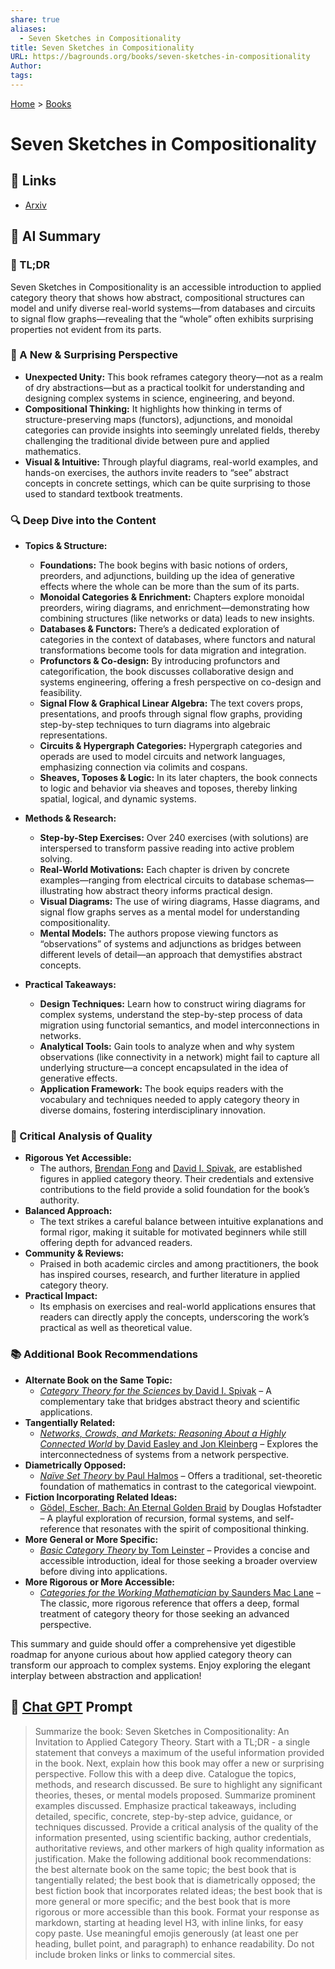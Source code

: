 ```yaml
---
share: true
aliases:
  - Seven Sketches in Compositionality
title: Seven Sketches in Compositionality
URL: https://bagrounds.org/books/seven-sketches-in-compositionality
Author: 
tags: 
---
```

[Home](../index.md) > [Books](./index.md)  
# Seven Sketches in Compositionality  
## 🔗 Links  
- [Arxiv](https://arxiv.org/abs/1803.05316)  
  
## 🤖 AI Summary  
### 📝 TL;DR  
Seven Sketches in Compositionality is an accessible introduction to applied category theory that shows how abstract, compositional structures can model and unify diverse real-world systems—from databases and circuits to signal flow graphs—revealing that the “whole” often exhibits surprising properties not evident from its parts.  
  
### 🌟 A New & Surprising Perspective  
- **Unexpected Unity:** This book reframes category theory—not as a realm of dry abstractions—but as a practical toolkit for understanding and designing complex systems in science, engineering, and beyond.  
- **Compositional Thinking:** It highlights how thinking in terms of structure-preserving maps (functors), adjunctions, and monoidal categories can provide insights into seemingly unrelated fields, thereby challenging the traditional divide between pure and applied mathematics.  
- **Visual & Intuitive:** Through playful diagrams, real-world examples, and hands-on exercises, the authors invite readers to “see” abstract concepts in concrete settings, which can be quite surprising to those used to standard textbook treatments.  
  
### 🔍 Deep Dive into the Content  
- **Topics & Structure:**  
  - **Foundations:** The book begins with basic notions of orders, preorders, and adjunctions, building up the idea of generative effects where the whole can be more than the sum of its parts.  
  - **Monoidal Categories & Enrichment:** Chapters explore monoidal preorders, wiring diagrams, and enrichment—demonstrating how combining structures (like networks or data) leads to new insights.  
  - **Databases & Functors:** There’s a dedicated exploration of categories in the context of databases, where functors and natural transformations become tools for data migration and integration.  
  - **Profunctors & Co-design:** By introducing profunctors and categorification, the book discusses collaborative design and systems engineering, offering a fresh perspective on co-design and feasibility.  
  - **Signal Flow & Graphical Linear Algebra:** The text covers props, presentations, and proofs through signal flow graphs, providing step-by-step techniques to turn diagrams into algebraic representations.  
  - **Circuits & Hypergraph Categories:** Hypergraph categories and operads are used to model circuits and network languages, emphasizing connection via colimits and cospans.  
  - **Sheaves, Toposes & Logic:** In its later chapters, the book connects to logic and behavior via sheaves and toposes, thereby linking spatial, logical, and dynamic systems.  
  
- **Methods & Research:**  
  - **Step-by-Step Exercises:** Over 240 exercises (with solutions) are interspersed to transform passive reading into active problem solving.  
  - **Real-World Motivations:** Each chapter is driven by concrete examples—ranging from electrical circuits to database schemas—illustrating how abstract theory informs practical design.  
  - **Visual Diagrams:** The use of wiring diagrams, Hasse diagrams, and signal flow graphs serves as a mental model for understanding compositionality.  
  - **Mental Models:** The authors propose viewing functors as “observations” of systems and adjunctions as bridges between different levels of detail—an approach that demystifies abstract concepts.  
  
- **Practical Takeaways:**  
  - **Design Techniques:** Learn how to construct wiring diagrams for complex systems, understand the step-by-step process of data migration using functorial semantics, and model interconnections in networks.  
  - **Analytical Tools:** Gain tools to analyze when and why system observations (like connectivity in a network) might fail to capture all underlying structure—a concept encapsulated in the idea of generative effects.  
  - **Application Framework:** The book equips readers with the vocabulary and techniques needed to apply category theory in diverse domains, fostering interdisciplinary innovation.  
  
### 🔬 Critical Analysis of Quality  
- **Rigorous Yet Accessible:**  
  - The authors, [Brendan Fong](https://en.wikipedia.org/wiki/Brendan_Fong) and [David I. Spivak](https://en.wikipedia.org/wiki/David_I._Spivak), are established figures in applied category theory. Their credentials and extensive contributions to the field provide a solid foundation for the book’s authority.  
- **Balanced Approach:**  
  - The text strikes a careful balance between intuitive explanations and formal rigor, making it suitable for motivated beginners while still offering depth for advanced readers.  
- **Community & Reviews:**  
  - Praised in both academic circles and among practitioners, the book has inspired courses, research, and further literature in applied category theory.  
- **Practical Impact:**  
  - Its emphasis on exercises and real-world applications ensures that readers can directly apply the concepts, underscoring the work’s practical as well as theoretical value.  
  
### 📚 Additional Book Recommendations  
- **Alternate Book on the Same Topic:**  
  - [*Category Theory for the Sciences* by David I. Spivak](https://ncatlab.org/nlab/show/Category+Theory+for+the+Sciences) – A complementary take that bridges abstract theory and scientific applications.  
- **Tangentially Related:**  
  - [*Networks, Crowds, and Markets: Reasoning About a Highly Connected World* by David Easley and Jon Kleinberg](https://en.wikipedia.org/wiki/Networks%2C_Crowds%2C_and_Markets) – Explores the interconnectedness of systems from a network perspective.  
- **Diametrically Opposed:**  
  - [*Naïve Set Theory* by Paul Halmos](https://en.wikipedia.org/wiki/Na%C3%AFve_Set_Theory) – Offers a traditional, set-theoretic foundation of mathematics in contrast to the categorical viewpoint.  
- **Fiction Incorporating Related Ideas:**  
  - [Gödel, Escher, Bach: An Eternal Golden Braid](./godel-escher-bach.md) by Douglas Hofstadter – A playful exploration of recursion, formal systems, and self-reference that resonates with the spirit of compositional thinking.  
- **More General or More Specific:**  
  - [*Basic Category Theory* by Tom Leinster](https://en.wikipedia.org/wiki/Basic_Category_Theory) – Provides a concise and accessible introduction, ideal for those seeking a broader overview before diving into applications.  
- **More Rigorous or More Accessible:**  
  - [*Categories for the Working Mathematician* by Saunders Mac Lane](https://en.wikipedia.org/wiki/Categories_for_the_Working_Mathematician) – The classic, more rigorous reference that offers a deep, formal treatment of category theory for those seeking an advanced perspective.  
  
This summary and guide should offer a comprehensive yet digestible roadmap for anyone curious about how applied category theory can transform our approach to complex systems. Enjoy exploring the elegant interplay between abstraction and application!  
  
## 💬 [Chat GPT](https://chat.com) Prompt  
> Summarize the book: Seven Sketches in Compositionality: An Invitation to Applied Category Theory. Start with a TL;DR - a single statement that conveys a maximum of the useful information provided in the book. Next, explain how this book may offer a new or surprising perspective. Follow this with a deep dive. Catalogue the topics, methods, and research discussed. Be sure to highlight any significant theories, theses, or mental models proposed. Summarize prominent examples discussed. Emphasize practical takeaways, including detailed, specific, concrete, step-by-step advice, guidance, or techniques discussed. Provide a critical analysis of the quality of the information presented, using scientific backing, author credentials, authoritative reviews, and other markers of high quality information as justification. Make the following additional book recommendations: the best alternate book on the same topic; the best book that is tangentially related; the best book that is diametrically opposed; the best fiction book that incorporates related ideas; the best book that is more general or more specific; and the best book that is more rigorous or more accessible than this book. Format your response as markdown, starting at heading level H3, with inline links, for easy copy paste. Use meaningful emojis generously (at least one per heading, bullet point, and paragraph) to enhance readability. Do not include broken links or links to commercial sites.